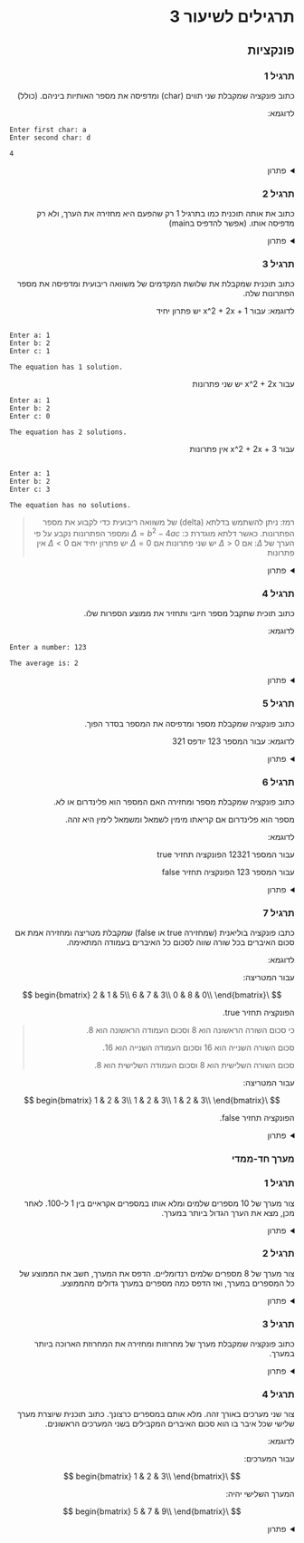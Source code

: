 <div dir="auto">

# תרגילים לשיעור 3

## פונקציות

### תרגיל 1

כתוב פונקציה שמקבלת שני תווים (char) ומדפיסה את מספר האותיות ביניהם. (כולל)

לדוגמא:

<div dir='ltr'>

```
Enter first char: a
Enter second char: d

4
```

</div>

<details>
<summary>פתרון</summary>

<div dir='ltr'>

```java
import java.util.Scanner;

public class Main {

    public static void countChars(char first, char second) {
        System.out.println(second - first + 1);
    }

    public static void main(String[] args) {
        Scanner scanner = new Scanner(System.in);

        System.out.println("Enter first char: ");
        char first = scanner.next().charAt(0);

        System.out.println("Enter second char: ");
        char second = scanner.next().charAt(0);

        countChars(first, second);
    }
}
```

</div>

</details>

### תרגיל 2

כתוב את אותה תוכנית כמו בתרגיל 1 רק שהפעם היא מחזירה את הערך, ולא רק מדפיסה אותו. (אפשר להדפיס בmain)

<details>
<summary>פתרון</summary>

<div dir='ltr'>

```java

import java.util.Scanner;

public class Main {

    public static int countChars(char first, char second) {
        return second - first + 1;
    }

    public static void main(String[] args) {
        Scanner scanner = new Scanner(System.in);

        System.out.println("Enter first char: ");
        char first = scanner.next().charAt(0);

        System.out.println("Enter second char: ");
        char second = scanner.next().charAt(0);

        System.out.println(countChars(first, second));
    }
}
```

</div>

</details>

### תרגיל 3

כתוב תוכנית שמקבלת את שלושת המקדמים של משוואה ריבועית ומדפיסה את מספר הפתרונות שלה.

לדוגמא:
עבור x^2 + 2x + 1 יש פתרון יחיד
<div dir='ltr'>

```

Enter a: 1
Enter b: 2
Enter c: 1

The equation has 1 solution.
```

</div>

עבור x^2 + 2x יש שני פתרונות

<div dir='ltr'>

```
Enter a: 1
Enter b: 2
Enter c: 0

The equation has 2 solutions.
```

</div>

עבור x^2 + 2x + 3 אין פתרונות

<div dir='ltr'>

```

Enter a: 1
Enter b: 2
Enter c: 3

The equation has no solutions.
```

</div>


> רמז: ניתן להשתמש בדלתא (delta) של משוואה ריבועית כדי לקבוע את מספר הפתרונות.
> כאשר דלתא מוגדרת כ:
> $\Delta = b^2 - 4ac$
> ומספר הפתרונות נקבע על פי הערך של $\Delta$:
> אם $\Delta > 0$ יש שני פתרונות
> אם $\Delta = 0$ יש פתרון יחיד
> אם $\Delta < 0$ אין פתרונות


<details>
<summary>פתרון</summary>

<div dir='ltr'>

```java

import java.util.Scanner;

public class Main {

    public static void countSolutions(int a, int b, int c) {
        double delta = b * b - 4 * a * c;

        if (delta > 0) {
            System.out.println("The equation has 2 solutions.");
        } else if (delta == 0) {
            System.out.println("The equation has 1 solution.");
        } else {
            System.out.println("The equation has no solutions.");
        }
    }

    public static void main(String[] args) {
        Scanner scanner = new Scanner(System.in);

        System.out.println("Enter a: ");
        int a = scanner.nextInt();

        System.out.println("Enter b: ");
        int b = scanner.nextInt();

        System.out.println("Enter c: ");
        int c = scanner.nextInt();

        countSolutions(a, b, c);
    }
}
```

</div>

</details>

### תרגיל 4

כתוב תוכית שתקבל מספר חיובי ותחזיר את ממוצע הספרות שלו.

לדוגמא:

<div dir='ltr'>

```
Enter a number: 123

The average is: 2
```

</div>

<details>

<summary>פתרון</summary>

<div dir='ltr'>

```java

public class Main {

    public static int countDigit(int num) {
        int counter = 0;
        while (num > 0) {
            counter++;
            num /= 10;
        }

        return counter;
    }

    public static int sumDigits(int num) {
        int sum = 0;
        while (num > 0) {
            sum += num % 10;
            num /= 10;
        }

        return sum;
    }

    public static double averageDigits(int num) {
        return (double) sumDigits(num) / countDigit(num);
    }

    public static void main(String[] args) {
        int num = 123;
        System.out.println("The average is: " + averageDigits(num));
    }
}

```

</div>
בעצם צורת הפתרון כאן היא לחלק את הפונקציה לשתיים - אחת שנחשב את סכום הספרות ואחת שתחשב את אורך המספר.

ואז כדי לחשב את הממוצע צריך לחלק את סכום הספרות באורך המספר.

</details>

### תרגיל 5

כתוב פונקציה שמקבלת מספר ומדפיסה את המספר בסדר הפוך.

לדוגמא: עבור המספר 123 יודפס 321

<details>

<summary>פתרון</summary>

<div dir='ltr'>

```java

public class Main {

    public static void printReverse(int num) {
        while (num > 0) {
            System.out.print(num % 10);
            num /= 10;
        }
    }

    public static void main(String[] args) {
        int num = 123;
        printReverse(num);
    }
}

```

</div>

</details>

### תרגיל 6

כתוב פונקציה שמקבלת מספר ומחזירה האם המספר הוא פלינדרום או לא.

מספר הוא פלינדרום אם קריאתו מימין לשמאל ומשמאל לימין היא זהה.

לדוגמא:

עבור המספר 12321 הפונקציה תחזיר true

עבור המספר 123 הפונקציה תחזיר false

<details>

<summary>פתרון</summary>

<div dir='ltr'>

```java

public class Main {

    public static boolean isPalindrome(int num) {
        int original = num;
        int reverse = 0;

        while (num > 0) {
            reverse = reverse * 10 + num % 10;
            num /= 10;
        }

        return original == reverse;
    }

    public static void main(String[] args) {
        int num = 12321;
        System.out.println(isPalindrome(num)); // true

        num = 123;
        System.out.println(isPalindrome(num)); // false
    }
}

```

</div>

</details>

### תרגיל 7

כתבו פונקציה בוליאנית (שמחזירה true או false) שמקבלת מטריצה ומחזירה אמת אם סכום האיברים בכל שורה שווה לסכום כל האיברים
בעמודה המתאימה.

לדוגמא:

עבור המטריצה:

$$
\begin{bmatrix}
2 & 1 & 5\\
6 & 7 & 3\\
0 & 8 & 0\\
\end{bmatrix}
$$

הפונקציה תחזיר true.

> כי סכום השורה הראשונה הוא 8 וסכום העמודה הראשונה הוא 8.
>
> סכום השורה השנייה הוא 16 וסכום העמודה השנייה הוא 16.
>
> סכום השורה השלישית הוא 8 וסכום העמודה השלישית הוא 8.

עבור המטריצה:

$$
\begin{bmatrix}
1 & 2 & 3\\
1 & 2 & 3\\
1 & 2 & 3\\
\end{bmatrix}
$$

הפונקציה תחזיר false.

<details>

<summary>פתרון</summary>

<div dir='ltr'>

```java

public class Main {

    public static boolean isMagicSquare(int[][] matrix) {
        int rows = matrix.length;
        int cols = matrix[0].length;

        for (int i = 0; i < rows; i++) {
            int rowSum = 0;
            int colSum = 0;

            for (int j = 0; j < cols; j++) {
                rowSum += matrix[i][j];
                colSum += matrix[j][i];
            }

            if (rowSum != colSum) {
                return false;
            }
        }

        return true;
    }

    public static void main(String[] args) {
        int[][] matrix = {
                {2, 1, 5},
                {6, 7, 3},
                {0, 8, 0}
        };

        System.out.println(isMagicSquare(matrix)); // true

        matrix = new int[][]{
                {1, 2, 3},
                {1, 2, 3},
                {1, 2, 3}
        };

        System.out.println(isMagicSquare(matrix)); // false
    }
}

```
</div>
</details>

### מערך חד-ממדי

### תרגיל 1

צור מערך של 10 מספרים שלמים ומלא אותו במספרים אקראיים בין 1 ל-100. לאחר מכן, מצא את הערך הגדול ביותר במערך.

<details>

<summary>פתרון</summary>

<div dir='ltr'>

```java

import java.util.Random;

public class Main {

    public static void main(String[] args) {
        int[] arr = new int[10];
        Random random = new Random();

        for (int i = 0; i < arr.length; i++) {
            arr[i] = random.nextInt(100) + 1;
        }

        int max = arr[0];
        for (int i = 1; i < arr.length; i++) {
            if (arr[i] > max) {
                max = arr[i];
            }
        }

        System.out.println("The max value is: " + max);
    }
}

```

</div>

</details>


### תרגיל 2
צור מערך של 8 מספרים שלמים רנדומליים. הדפס את המערך, חשב את הממוצע של כל המספרים במערך, ואז הדפס כמה מספרים במערך גדולים מהממוצע.

<details>

<summary>פתרון</summary>

<div dir='ltr'>

```java

import java.util.Random;

public class Main {

    public static void main(String[] args) {
        int[] arr = new int[8];
        Random random = new Random();

        for (int i = 0; i < arr.length; i++) {
            arr[i] = random.nextInt(100) + 1;
        }

        int sum = 0;
        for (int num : arr) {
            sum += num;
        }

        double average = (double) sum / arr.length;

        int count = 0;
        for (int num : arr) {
            if (num > average) {
                count++;
            }
        }
        
        System.out.println("Array: "+ Arrays.toString(arr));
        System.out.println("The average is: " + average);
        System.out.println("There are " + count + " numbers greater than the average.");
    }
}

```

</div>

</details>

### תרגיל 3
כתוב פונקציה שמקבלת מערך של מחרוזות ומחזירה את המחרוזת הארוכה ביותר במערך.

<details>

<summary>פתרון</summary>

<div dir='ltr'>

```java

public class Main {

    public static String longestString(String[] arr) {
        String longest = arr[0];
        for (int i = 1; i < arr.length; i++) {
            if (arr[i].length() > longest.length()) {
                longest = arr[i];
            }
        }

        return longest;
    }

    public static void main(String[] args) {
        String[] arr = {"hello", "world", "java", "programming"};
        System.out.println("The longest string is: " + longestString(arr));
    }
}

```

</div>

</details>


### תרגיל 4
צור שני מערכים באורך זהה. מלא אותם במספרים כרצונך. כתוב תוכנית שיוצרת מערך שלישי שכל איבר בו הוא סכום האיברים המקבילים בשני המערכים הראשונים.

לדוגמא:

עבור המערכים:

$$
\begin{bmatrix}
1 & 2 & 3\\
\end{bmatrix}
$$

המערך השלישי יהיה:

$$
\begin{bmatrix}
5 & 7 & 9\\
\end{bmatrix}
$$


<details>

<summary>פתרון</summary>

<div dir='ltr'>

```java

public class Main {

    public static int[] sumArrays(int[] arr1, int[] arr2) {
        int[] sum = new int[arr1.length];
        for (int i = 0; i < arr1.length; i++) {
            sum[i] = arr1[i] + arr2[i];
        }

        return sum;
    }

    public static void main(String[] args) {
        int[] arr1 = {1, 2, 3};
        int[] arr2 = {4, 5, 6};

        int[] sum = sumArrays(arr1, arr2);
        System.out.println(Arrays.toString(sum));
    }
}

```

</div>

</details>

</div>
